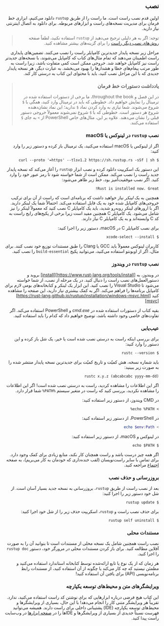 <div dir="rtl">

## نصب

اولین قدم نصب راست است. ما راست را از طریق `rustup` دانلود می‌کنیم، ابزاری خط فرمان برای مدیریت نسخه‌های راست و ابزارهای مربوطه. برای دانلود به اتصال اینترنتی نیاز دارید.

> توجه: اگر به هر دلیلی ترجیح می‌دهید از `rustup` استفاده نکنید، لطفاً صفحه [روش‌های نصب دیگر راست][otherinstall] را برای گزینه‌های بیشتر مشاهده کنید.

مراحل زیر نسخه پایدار جدیدترین کامپایلر راست را نصب می‌کنند. تضمین‌های پایداری راست اطمینان می‌دهند که تمام مثال‌های کتاب که کامپایل می‌شوند، با نسخه‌های جدیدتر راست نیز کامپایل خواهند شد. خروجی ممکن است کمی متفاوت باشد، زیرا راست به طور مرتب پیغام‌های خطا و هشدارها را بهبود می‌بخشد. به عبارت دیگر، هر نسخه پایدار جدیدی که با این مراحل نصب کنید، باید با محتوای این کتاب به درستی کار کند.

> ### یادداشت دستورات خط فرمان
>
> در این فصل و throughout the book، ما برخی از دستورات استفاده شده در ترمینال را نمایش خواهیم داد. خطوطی که باید در ترمینال وارد کنید، همگی با `$` شروع می‌شوند. شما نیازی به وارد کردن نماد `$` ندارید؛ این نماد نشان‌دهنده شروع هر دستور است. خطوطی که با `$` شروع نمی‌شوند معمولاً خروجی دستور قبلی را نشان می‌دهند. علاوه بر این، مثال‌های خاص PowerShell از `>` به جای `$` استفاده می‌کنند.

### نصب `rustup` در لینوکس یا macOS

اگر از لینوکس یا macOS استفاده می‌کنید، یک ترمینال باز کرده و دستور زیر را وارد کنید:

```console
$ curl --proto '=https' --tlsv1.2 https://sh.rustup.rs -sSf | sh
```

این دستور یک اسکریپت دانلود کرده و نصب ابزار `rustup` را آغاز می‌کند که نسخه پایدار جدید راست را نصب می‌کند. ممکن است از شما خواسته شود تا رمز عبور خود را وارد کنید. اگر نصب موفقیت‌آمیز بود، خط زیر ظاهر می‌شود:

```text
Rust is installed now. Great!
```

همچنین به یک _لینکر_ نیاز خواهید داشت که برنامه‌ای است که راست از آن برای ترکیب خروجی‌های کامپایل شده خود به یک فایل استفاده می‌کند. احتمالاً شما یک لینکر دارید. اگر با ارورهای لینکر روبه‌رو شدید، باید یک کامپایلر C نصب کنید که معمولاً لینکر را نیز شامل می‌شود. یک کامپایلر C همچنین مفید است زیرا برخی از پکیج‌های رایج راست به کد C وابسته‌اند و به یک کامپایلر C نیاز دارند.

برای نصب کامپایلر C در macOS، دستور زیر را اجرا کنید:

```console
$ xcode-select --install
```

کاربران لینوکس معمولاً باید GCC یا Clang را طبق مستندات توزیع خود نصب کنند. برای مثال، اگر از اوبونتو استفاده می‌کنید، می‌توانید پکیج `build-essential` را نصب کنید.

### نصب `rustup` در ویندوز

در ویندوز، به [https://www.rust-lang.org/tools/install][install] بروید و دستورالعمل‌های نصب راست را دنبال کنید. در یک مرحله از نصب، از شما خواسته می‌شود تا Visual Studio را نصب کنید. این ابزار یک لینکر و کتابخانه‌های بومی لازم برای کامپایل برنامه‌ها را فراهم می‌کند. اگر به کمک بیشتری نیاز دارید، این صفحه را مشاهده کنید [https://rust-lang.github.io/rustup/installation/windows-msvc.html][msvc]

بقیه کتاب از دستورات استفاده شده در _cmd.exe_ و PowerShell استفاده می‌کند. اگر تفاوت‌های خاصی وجود داشته باشد، توضیح خواهیم داد که کدام را باید استفاده کنید.

### عیب‌یابی

برای بررسی اینکه راست به درستی نصب شده است یا خیر، یک شل باز کرده و این دستور را وارد کنید:

```console
$ rustc --version
```

باید شماره نسخه، هش کمیّت و تاریخ کمیّت برای جدیدترین نسخه پایدار منتشر شده را به صورت زیر ببینید:

```text
rustc x.y.z (abcabcabc yyyy-mm-dd)
```

اگر این اطلاعات را مشاهده کردید، راست به درستی نصب شده است! اگر این اطلاعات را مشاهده نکردید، بررسی کنید که راست در متغیر سیستم `%PATH%` شما قرار دارد.

در CMD ویندوز، از دستور زیر استفاده کنید:

```console
> echo %PATH%
```

در PowerShell، از دستور زیر استفاده کنید:

```powershell
> echo $env:Path
```

در لینوکس و macOS، از دستور زیر استفاده کنید:

```console
$ echo $PATH
```

اگر همه چیز درست باشد و راست همچنان کار نکند، منابع زیادی برای کمک وجود دارد. برای تماس با سایر راست‌نویسان (لقب خنده‌داری که خودمان به کار می‌بریم)، به صفحه [اجتماع][community] مراجعه کنید.

### بروزرسانی و حذف نصب

بعد از نصب راست از طریق `rustup`، بروزرسانی به نسخه جدید بسیار آسان است. از شل خود دستور زیر را اجرا کنید:

```console
$ rustup update
```

برای حذف نصب راست و `rustup`، اسکریپت حذف زیر را از شل خود اجرا کنید:

```console
$ rustup self uninstall
```

### مستندات محلی

نصب راست همچنین شامل یک نسخه محلی از مستندات است تا بتوانید آن را به صورت آفلاین مطالعه کنید. برای باز کردن مستندات محلی در مرورگر خود، دستور `rustup doc` را اجرا کنید.

هر زمان که از یک نوع یا تابع ارائه‌شده توسط کتابخانه استاندارد استفاده می‌کنید و مطمئن نیستید که چه کار می‌کند یا چگونه از آن استفاده کنید، از مستندات رابط برنامه‌نویسی (API) برای یافتن آن استفاده کنید!

### ویرایشگرهای متن و محیط‌های توسعه یکپارچه

این کتاب هیچ فرضی درباره ابزارهایی که برای نوشتن کد راست استفاده می‌کنید، ندارد. تقریباً هر ویرایشگر متنی کار را انجام می‌دهد! با این حال، بسیاری از ویرایشگرها و محیط‌های توسعه یکپارچه (IDE) پشتیبانی داخلی برای راست دارند. همیشه می‌توانید فهرست نسبتاً جدیدی از بسیاری از ویرایشگرها و IDEها را در [صفحه ابزارها][tools] در وب‌سایت راست پیدا کنید.

[otherinstall]: https://forge.rust-lang.org/infra/other-installation-methods.html  
[install]: https://www.rust-lang.org/tools/install  
[msvc]: https://rust-lang.github.io/rustup/installation/windows-msvc.html  
[community]: https://www.rust-lang.org/community  
[tools]: https://www.rust-lang.org/tools


</div>